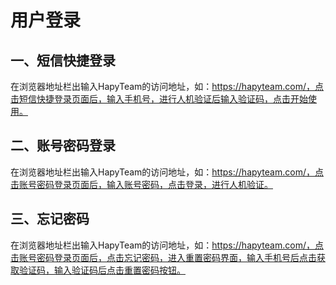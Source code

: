 # 用户登录

## 一、短信快捷登录

在浏览器地址栏出输入HapyTeam的访问地址，如：https://hapyteam.com/，点击短信快捷登录页面后，输入手机号，进行人机验证后输入验证码，点击开始使用。

## 二、账号密码登录

在浏览器地址栏出输入HapyTeam的访问地址，如：https://hapyteam.com/，点击账号密码登录页面后，输入账号密码，点击登录，进行人机验证。

## 三、忘记密码

在浏览器地址栏出输入HapyTeam的访问地址，如：https://hapyteam.com/，点击账号密码登录页面后，点击忘记密码，进入重置密码界面，输入手机号后点击获取验证码，输入验证码后点击重置密码按钮。

